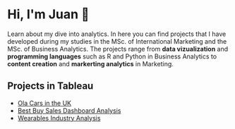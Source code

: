 # Hi, I'm Juan  👋

<p>Learn about my dive into analytics. In here you can find projects that I have developed during my studies in the MSc. of International Marketing and the
MSc. of Business Analytics. The projects range from <strong>data vizualization</strong> and <strong>programming languages</strong> such as R and Python in Business Analytics to 
<strong>content creation</strong> and <strong>markerting analytics</strong> in Marketing.</p>


## Projects in Tableau
<ul>
<li><a href="https://public.tableau.com/views/OlaCarsintheUK/Story1?:language=en&:display_count=y&:origin=viz_share_link">Ola Cars in the UK</a></li>
<li><a href="https://public.tableau.com/shared/BWSK2BZ3P?:display_count=y&:origin=viz_share_link">Best Buy Sales Dashboard Analysis</a></li>
<li><a href="https://public.tableau.com/views/WearablesAnalysis_16104618729980/Story1?:language=en&:display_count=y&:origin=viz_share_link">Wearables Industry Analysis</a></li>
</ul>

